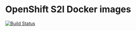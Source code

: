 # OpenShift S2I Docker images

[![Build Status](https://travis-ci.org/ausnimbus/s2i-observe.svg?branch=master)](https://travis-ci.org/ausnimbus/s2i-observe)
